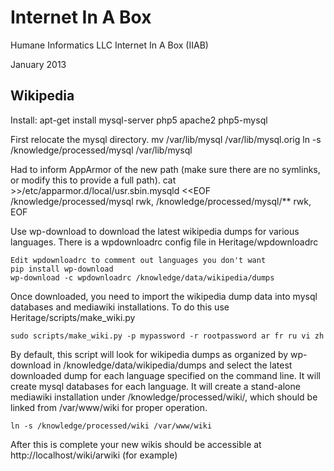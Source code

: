 Internet In A Box
=================

Humane Informatics LLC Internet In A Box (IIAB)

January 2013

Wikipedia
---------

Install:
    apt-get install mysql-server php5 apache2 php5-mysql

First relocate the mysql directory.
    mv /var/lib/mysql /var/lib/mysql.orig
    ln -s /knowledge/processed/mysql /var/lib/mysql

Had to inform AppArmor of the new path (make sure there are no symlinks, or
modify this to provide a full path).
    cat >>/etc/apparmor.d/local/usr.sbin.mysqld  <<EOF
    /knowledge/processed/mysql rwk,
    /knowledge/processed/mysql/** rwk,
    EOF

Use wp-download to download the latest wikipedia dumps for various languages.
There is a wpdownloadrc config file in Heritage/wpdownloadrc

    Edit wpdownloadrc to comment out languages you don't want
    pip install wp-download
    wp-download -c wpdownloadrc /knowledge/data/wikipedia/dumps

Once downloaded, you need to import the wikipedia dump data into mysql
databases and mediawiki installations.  To do this use Heritage/scripts/make_wiki.py 

    sudo scripts/make_wiki.py -p mypassword -r rootpassword ar fr ru vi zh

By default, this script will look for wikipedia dumps as organized by
wp-download in /knowledge/data/wikipedia/dumps and select the latest downloaded
dump for each language specified on the command line.  It will create mysql
databases for each language.  It will create a stand-alone mediawiki
installation under /knowledge/processed/wiki/, which should be linked from
/var/www/wiki for proper operation.

    ln -s /knowledge/processed/wiki /var/www/wiki

After this is complete your new wikis should be accessible at http://localhost/wiki/arwiki (for example)


